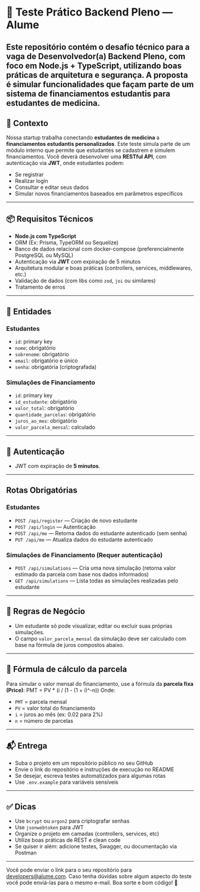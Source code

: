 # :test_tube: Teste Prático Backend Pleno — Alume
Este repositório contém o desafio técnico para a vaga de **Desenvolvedor(a) Backend Pleno**, com foco em **Node.js + TypeScript**, utilizando boas práticas de arquitetura e segurança. A proposta é simular funcionalidades que façam parte de um sistema de **financiamentos estudantis para estudantes de medicina**.
---
## :brain: Contexto
Nossa startup trabalha conectando **estudantes de medicina** a **financiamentos estudantis personalizados**. Este teste simula parte de um módulo interno que permite que estudantes se cadastrem e simulem financiamentos.
Você deverá desenvolver uma **RESTful API**, com autenticação via **JWT**, onde estudantes podem:
- Se registrar
- Realizar login
- Consultar e editar seus dados
- Simular novos financiamentos baseados em parâmetros específicos
---
## :package: Requisitos Técnicos
- **Node.js com TypeScript**
- ORM (Ex: Prisma, TypeORM ou Sequelize)
- Banco de dados relacional com docker-compose (preferencialmente PostgreSQL ou MySQL)
- Autenticação via **JWT** com expiração de 5 minutos
- Arquitetura modular e boas práticas (controllers, services, middlewares, etc.)
- Validação de dados (com libs como `zod`, `joi` ou similares)
- Tratamento de erros
---
## :standing_person: Entidades
### Estudantes
- `id`: primary key
- `nome`: obrigatório
- `sobrenome`: obrigatório
- `email`: obrigatório e único
- `senha`: obrigatória (criptografada)
### Simulações de Financiamento
- `id`: primary key
- `id_estudante`: obrigatório
- `valor_total`: obrigatório
- `quantidade_parcelas`: obrigatório
- `juros_ao_mes`: obrigatório
- `valor_parcela_mensal`: calculado
---
## :closed_lock_with_key: Autenticação
- JWT com expiração de **5 minutos**.
---
## Rotas Obrigatórias
### Estudantes
- `POST /api/register` — Criação de novo estudante
- `POST /api/login` — Autenticação
- `POST /api/me` — Retorna dados do estudante autenticado (sem senha)
- `PUT /api/me` — Atualiza dados do estudante autenticado
### Simulações de Financiamento (Requer autenticação)
- `POST /api/simulations` — Cria uma nova simulação (retorna valor estimado da parcela com base nos dados informados)
- `GET /api/simulations` — Lista todas as simulações realizadas pelo estudante
---
## :brain: Regras de Negócio
- Um estudante só pode visualizar, editar ou excluir suas próprias simulações.
- O campo `valor_parcela_mensal` da simulação deve ser calculado com base na fórmula de juros compostos abaixo.
---
## :abacus: Fórmula de cálculo da parcela
Para simular o valor mensal do financiamento, use a fórmula da **parcela fixa (Price)**:
PMT = PV * (i / (1 - (1 + i)^-n))
Onde:
- `PMT` = parcela mensal
- `PV` = valor total do financiamento
- `i` = juros ao mês (ex: 0.02 para 2%)
- `n` = número de parcelas
---
## :mailbox_with_mail: Entrega
- Suba o projeto em um repositório público no seu GitHub
- Envie o link do repositório e instruções de execução no README
- Se desejar, escreva testes automatizados para algumas rotas
- Use `.env.example` para variáveis sensíveis
---
## :white_check_mark: Dicas
- Use `bcrypt` ou `argon2` para criptografar senhas
- Use `jsonwebtoken` para JWT
- Organize o projeto em camadas (controllers, services, etc)
- Utilize boas práticas de REST e clean code
- Se quiser ir além: adicione testes, Swagger, ou documentação via Postman
---
Você pode enviar o link para o seu repositório para developers@alume.com. Caso tenha dúvidas sobre algum aspecto do teste você pode enviá-las para o mesmo e-mail.
Boa sorte e bom código! :rocket:
